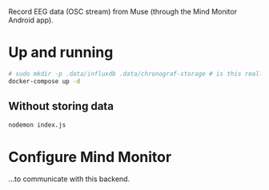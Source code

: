 Record EEG data (OSC stream) from Muse (through the Mind Monitor Android app).

# Up and running
```sh
# sudo mkdir -p .data/influxdb .data/chronograf-storage # is this really needed?
docker-compose up -d
```

## Without storing data

```sh
nodemon index.js
```

# Configure Mind Monitor
...to communicate with this backend.

